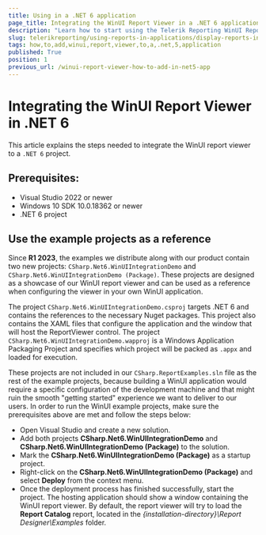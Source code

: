 ```yaml
---
title: Using in a .NET 6 application
page_title: Integrating the WinUI Report Viewer in a .NET 6 application
description: "Learn how to start using the Telerik Reporting WinUI Report Viewer in .NET 6 applications with this tutorial."
slug: telerikreporting/using-reports-in-applications/display-reports-in-applications/winui-3-desktop-application/how-to-add-report-viewer-to-a-.net-5-application
tags: how,to,add,winui,report,viewer,to,a,.net,5,application
published: True
position: 1
previous_url: /winui-report-viewer-how-to-add-in-net5-app
---
```


# Integrating the WinUI Report Viewer in .NET 6

This article explains the steps needed to integrate the WinUI report viewer to a `.NET 6` project.

## Prerequisites:

* Visual Studio 2022 or newer
* Windows 10 SDK 10.0.18362 or newer
* .NET 6 project

## Use the example projects as a reference

Since __R1 2023__, the examples we distribute along with our product contain two new projects: `CSharp.Net6.WinUIIntegrationDemo` and `CSharp.Net6.WinUIIntegrationDemo (Package)`. These projects are designed as a showcase of our WinUI report viewer and can be used as a reference when configuring the viewer in your own WinUI application.

The project `CSharp.Net6.WinUIIntegrationDemo.csproj` targets .NET 6 and contains the references to the necessary Nuget packages. This project also contains the XAML files that configure the application and the window that will host the ReportViewer control. The project `CSharp.Net6.WinUIIntegrationDemo.wapproj` is a Windows Application Packaging Project and specifies which project will be packed as `.appx` and loaded for execution.

These projects are not included in our `CSharp.ReportExamples.sln` file as the rest of the example projects, because building a WinUI application would require a specific configuration of the development machine and that might ruin the smooth "getting started" experience we want to deliver to our users. In order to run the WinUI example projects, make sure the prerequisites above are met and follow the steps below:

* Open Visual Studio and create a new solution.
* Add both projects __CSharp.Net6.WinUIIntegrationDemo__ and __CSharp.Net6.WinUIIntegrationDemo (Package)__ to the solution.
* Mark the __CSharp.Net6.WinUIIntegrationDemo (Package)__ as a startup project.
* Right-click on the __CSharp.Net6.WinUIIntegrationDemo (Package)__ and select __Deploy__ from the context menu.
* Once the deployment process has finished successfully, start the project. The hosting application should show a window containing the WinUI report viewer. By default, the report viewer will try to load the __Report Catalog__ report, located in the *{installation-directory}\Report Designer\Examples* folder.
